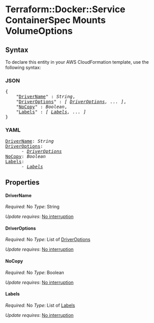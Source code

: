 # Terraform::Docker::Service ContainerSpec Mounts VolumeOptions

## Syntax

To declare this entity in your AWS CloudFormation template, use the following syntax:

### JSON

<pre>
{
    "<a href="#drivername" title="DriverName">DriverName</a>" : <i>String</i>,
    "<a href="#driveroptions" title="DriverOptions">DriverOptions</a>" : <i>[ <a href="containerspec-mounts-volumeoptions-driveroptions.md">DriverOptions</a>, ... ]</i>,
    "<a href="#nocopy" title="NoCopy">NoCopy</a>" : <i>Boolean</i>,
    "<a href="#labels" title="Labels">Labels</a>" : <i>[ <a href="containerspec-mounts-volumeoptions-labels.md">Labels</a>, ... ]</i>
}
</pre>

### YAML

<pre>
<a href="#drivername" title="DriverName">DriverName</a>: <i>String</i>
<a href="#driveroptions" title="DriverOptions">DriverOptions</a>: <i>
      - <a href="containerspec-mounts-volumeoptions-driveroptions.md">DriverOptions</a></i>
<a href="#nocopy" title="NoCopy">NoCopy</a>: <i>Boolean</i>
<a href="#labels" title="Labels">Labels</a>: <i>
      - <a href="containerspec-mounts-volumeoptions-labels.md">Labels</a></i>
</pre>

## Properties

#### DriverName

_Required_: No
_Type_: String

_Update requires_: [No interruption](https://docs.aws.amazon.com/AWSCloudFormation/latest/UserGuide/using-cfn-updating-stacks-update-behaviors.html#update-no-interrupt)

#### DriverOptions

_Required_: No
_Type_: List of <a href="containerspec-mounts-volumeoptions-driveroptions.md">DriverOptions</a>

_Update requires_: [No interruption](https://docs.aws.amazon.com/AWSCloudFormation/latest/UserGuide/using-cfn-updating-stacks-update-behaviors.html#update-no-interrupt)

#### NoCopy

_Required_: No
_Type_: Boolean

_Update requires_: [No interruption](https://docs.aws.amazon.com/AWSCloudFormation/latest/UserGuide/using-cfn-updating-stacks-update-behaviors.html#update-no-interrupt)

#### Labels

_Required_: No
_Type_: List of <a href="containerspec-mounts-volumeoptions-labels.md">Labels</a>

_Update requires_: [No interruption](https://docs.aws.amazon.com/AWSCloudFormation/latest/UserGuide/using-cfn-updating-stacks-update-behaviors.html#update-no-interrupt)

